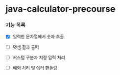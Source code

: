 # java-calculator-precourse

### 기능 목록
- [x] 입력한 문자열에서 숫자 추출
- [ ] 덧셈 결과 출력
- [ ] 커스텀 구분자 지정 입력 처리
- [ ] 예외 처리 및 에러 핸들링

